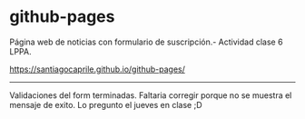 # github-pages

Página web de noticias con formulario de suscripción.-
Actividad clase 6 LPPA.

https://santiagocaprile.github.io/github-pages/

--------------------------------------------
Validaciones del form terminadas.
Faltaria corregir porque no se muestra el mensaje de exito. Lo pregunto el jueves en clase ;D
